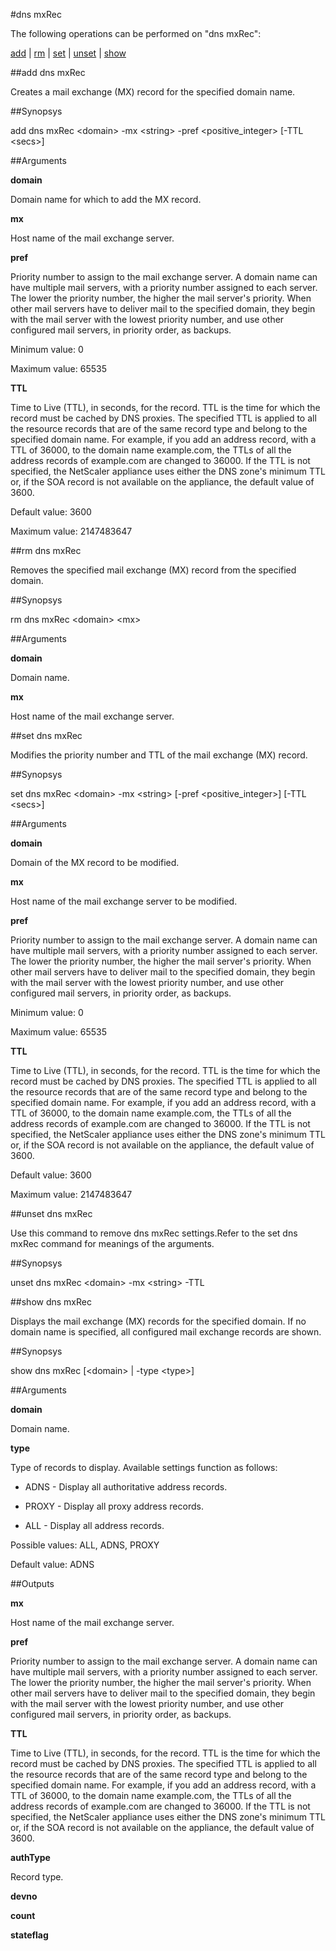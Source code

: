 #dns mxRec

The following operations can be performed on "dns mxRec":


[add](#add-dns-mxrec) | [rm](#rm-dns-mxrec) | [set](#set-dns-mxrec) | [unset](#unset-dns-mxrec) | [show](#show-dns-mxrec)

##add dns mxRec

Creates a mail exchange (MX) record for the specified domain name.


##Synopsys

add dns mxRec &lt;domain> -mx &lt;string> -pref &lt;positive_integer> [-TTL &lt;secs>]


##Arguments

<b>domain</b>
Domain name for which to add the MX record.

<b>mx</b>
Host name of the mail exchange server.

<b>pref</b>
Priority number to assign to the mail exchange server. A domain name can have multiple mail servers, with a priority number assigned to each server. The lower the priority number, the higher the mail server's priority. When other mail servers have to deliver mail to the specified domain, they begin with the mail server with the lowest priority number, and use other configured mail servers, in priority order, as backups.
Minimum value: 0
Maximum value: 65535

<b>TTL</b>
Time to Live (TTL), in seconds, for the record. TTL is the time for which the record must be cached by DNS proxies. The specified TTL is applied to all the resource records that are of the same record type and belong to the specified domain name. For example, if you add an address record, with a TTL of 36000, to the domain name example.com, the TTLs of all the address records of example.com are changed to 36000. If the TTL is not specified, the NetScaler appliance uses either the DNS zone's minimum TTL or, if the SOA record is not available on the appliance, the default value of 3600.
Default value: 3600
Maximum value: 2147483647



##rm dns mxRec

Removes the specified mail exchange (MX) record from the specified domain.


##Synopsys

rm dns mxRec &lt;domain> &lt;mx>


##Arguments

<b>domain</b>
Domain name.

<b>mx</b>
Host name of the mail exchange server.



##set dns mxRec

Modifies the priority number and TTL of the mail exchange (MX) record.


##Synopsys

set dns mxRec &lt;domain> -mx &lt;string> [-pref &lt;positive_integer>] [-TTL &lt;secs>]


##Arguments

<b>domain</b>
Domain of the MX record to be modified.

<b>mx</b>
Host name of the mail exchange server to be modified.

<b>pref</b>
Priority number to assign to the mail exchange server. A domain name can have multiple mail servers, with a priority number assigned to each server. The lower the priority number, the higher the mail server's priority. When other mail servers have to deliver mail to the specified domain, they begin with the mail server with the lowest priority number, and use other configured mail servers, in priority order, as backups.
Minimum value: 0
Maximum value: 65535

<b>TTL</b>
Time to Live (TTL), in seconds, for the record. TTL is the time for which the record must be cached by DNS proxies. The specified TTL is applied to all the resource records that are of the same record type and belong to the specified domain name. For example, if you add an address record, with a TTL of 36000, to the domain name example.com, the TTLs of all the address records of example.com are changed to 36000. If the TTL is not specified, the NetScaler appliance uses either the DNS zone's minimum TTL or, if the SOA record is not available on the appliance, the default value of 3600.
Default value: 3600
Maximum value: 2147483647



##unset dns mxRec

Use this command to remove dns mxRec settings.Refer to the set dns mxRec command for meanings of the arguments.


##Synopsys

unset dns mxRec &lt;domain> -mx &lt;string> -TTL


##show dns mxRec

Displays the mail exchange (MX) records for the specified domain. If no domain name is specified, all configured mail exchange records are shown.


##Synopsys

show dns mxRec [&lt;domain> | -type &lt;type>]


##Arguments

<b>domain</b>
Domain name.

<b>type</b>
Type of records to display. Available settings function as follows:
* ADNS - Display all authoritative address records.
* PROXY - Display all proxy address records.
* ALL - Display all address records.
Possible values: ALL, ADNS, PROXY
Default value: ADNS



##Outputs

<b>mx</b>
Host name of the mail exchange server.

<b>pref</b>
Priority number to assign to the mail exchange server. A domain name can have multiple mail servers, with a priority number assigned to each server. The lower the priority number, the higher the mail server's priority. When other mail servers have to deliver mail to the specified domain, they begin with the mail server with the lowest priority number, and use other configured mail servers, in priority order, as backups.

<b>TTL</b>
Time to Live (TTL), in seconds, for the record. TTL is the time for which the record must be cached by DNS proxies. The specified TTL is applied to all the resource records that are of the same record type and belong to the specified domain name. For example, if you add an address record, with a TTL of 36000, to the domain name example.com, the TTLs of all the address records of example.com are changed to 36000. If the TTL is not specified, the NetScaler appliance uses either the DNS zone's minimum TTL or, if the SOA record is not available on the appliance, the default value of 3600.

<b>authType</b>
Record type.

<b>devno</b>

<b>count</b>

<b>stateflag</b>



